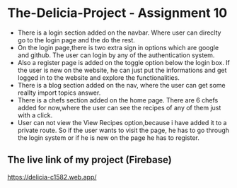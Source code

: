 
# The-Delicia-Project - Assignment 10

* There is a login section added on the navbar. Where user can direclty go to the login page and the do the rest.
* On the login page,there is two extra sign in options which are google and github. The user can login by any of the authentication system.
* Also a register page is added on the toggle option below the login box. If the user is new on the website, he can just put the informations and get logged in to the website and explore the functionalities.
* There is a blog section added on the nav, where the user can get some reallty import topics answer. 
* There is a chefs section added on the home page. There are 6 chefs added for now,where the user can see the recipes of any of them just with a click.
* User can not view the View Recipes option,because i have added it to a private route. So if the user wants to visit the page, he has to go through the login system or if he is new on the page he has to register.



## The live link of my project (Firebase) 
   
   https://delicia-c1582.web.app/




